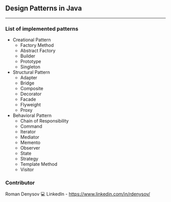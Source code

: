 ## Design Patterns in Java
<hr/>

### List of implemented patterns

- Creational Pattern
    - Factory Method
    - Abstract Factory
    - Builder
    - Prototype
    - Singleton
- Structural Pattern
    - Adapter
    - Bridge
    - Composite
    - Decorator
    - Facade
    - Flyweight
    - Proxy
- Behavioral Pattern
    - Chain of Responsibility
    - Command
    - Iterator
    - Mediator
    - Memento
    - Observer
    - State
    - Strategy
    - Template Method
    - Visitor

### Contributor

Roman Denysov 💻 LinkedIn - https://www.linkedin.com/in/rdenysov/
